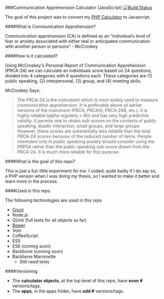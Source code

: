 ###Communication Apprehension Calculator (JavaScript) [![Build Status](https://travis-ci.org/vernak2539/js-com-app-calulator.png?branch=master)](https://travis-ci.org/vernak2539/js-com-app-calulator)

The goal of this project was to convert my [PHP Calculator](https://github.com/vernak2539/PHP-Communication-Apprehension-Calculator) to Javascript.

####What is Communication Apprehension?

Communication apprehension (CA) is defined as an “individual’s level of fear or anxiety associated with either real or anticipated communication with another person or persons” - McCroskey


####How is it calculated?

Using McCroskey's Personal Report of Communication Apprehension (PRCA-24) we can calculate an individuals score based on 24 questions, divided into 4 categories with 6 questions each. These categories are (1) public speaking, (2) interpersonal, (3) group, and (4) meeting skills.

McCroskey Says: 

> The PRCA-24 is the instrument which is most widely used to measure communication apprehension. It is preferable above all earlier versions of the instrument (PRCA, PRCA10, PRCA-24B, etc.). It is highly reliable (alpha regularly >.90) and has very high predictive validity. It permits one to obtain sub-scores on the contexts of public speaking, dyadic interaction, small groups, and large groups. However, these scores are substantially less reliable than the total PRCA-24 scores-because of the reduced number of items. People interested only in public speaking anxiety should consider using the PRPSA rather than the public speaking sub-score drawn from the PRCA-24. It is much more reliable for this purpose.

####What is the goal of this repo?

This is just a fun little experiment for me. I coded, quite badly if I do say so, a PHP version when I was doing my thesis, so I wanted to make it better and learn more in the process.

####Used in this repo

The following technologies are used in this repo

* [Grunt](http://gruntjs.com)
* Node.js
* QUnit (full tests for all objects so far)
* [Bower](http://bower.io/) 
* Volo
* CoffeeScript
* ES5
* ES6 (coming soon)
* Backbone (coming soon)
* Backbone Marionette
    * Still need tests

####Versioning
* The **calculator objects**, at the top level of this repo, have **even #** versions/tags.
* The **apps**, in the apps folder, have **odd #** versions/tags.

 
